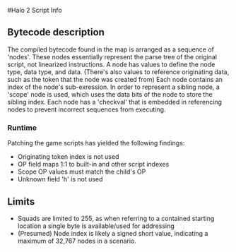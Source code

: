 #Halo 2 Script Info

## Bytecode description
The compiled bytecode found in the map is arranged as a sequence of 'nodes'. These nodes essentially represent the parse tree of the original script, not linearized instructions.
A node has values to define the node type, data type, and data. (There's also values to reference originating data, such as the token that the node was created from)
Each node contains an index of the node's sub-exression. In order to represent a sibling node, a 'scope' node is used, which uses the data bits of the node to store the sibling index.
Each node has a 'checkval' that is embedded in referencing nodes to prevent incorrect sequences from executing. 

### Runtime
Patching the game scripts has yielded the following findings:
 - Originating token index is not used
 - OP field maps 1:1 to built-in and other script indexes
 - Scope OP values must match the child's OP
 - Unknown field 'h' is not used

## Limits
 - Squads are limited to 255, as when referring to a contained starting location a single byte is available/used for addressing
 - (Presumed) Node index is likely a signed short value, indicating a maximum of 32,767 nodes in a scenario.